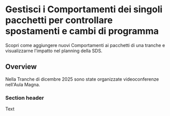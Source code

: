# Gestisci i Comportamenti dei singoli pacchetti per controllare spostamenti e cambi di programma

Scopri come aggiungere nuovi Comportamenti ai pacchetti di una tranche e visualizzarne l'impatto nel planning della SDS.

## Overview

Nella Tranche di dicembre 2025 sono state organizzate videoconferenze nell'Aula Magna. 

### Section header

<!--@START_MENU_TOKEN@-->Text<!--@END_MENU_TOKEN@-->
